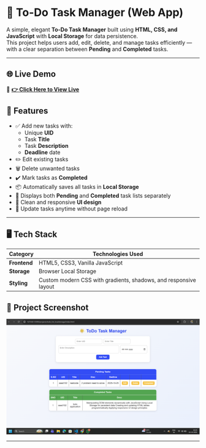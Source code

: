 # 📝 To-Do Task Manager (Web App)

A simple, elegant **To-Do Task Manager** built using **HTML, CSS, and JavaScript** with **Local Storage** for data persistence.  
This project helps users add, edit, delete, and manage tasks efficiently — with a clear separation between **Pending** and **Completed** tasks.

---

## 🌐 Live Demo

🔗 **[👉 Click Here to View Live](https://todo-application-xcno.onrender.com)**

## 🌟 Features

- ✅ Add new tasks with:
  - Unique **UID**
  - Task **Title**
  - Task **Description**
  - **Deadline** date
- ✏️ Edit existing tasks
- 🗑️ Delete unwanted tasks
- ✔️ Mark tasks as **Completed**
- 📦 Automatically saves all tasks in **Local Storage**
- 🧭 Displays both **Pending** and **Completed** task lists separately
- 💎 Clean and responsive **UI design**
- 🔁 Update tasks anytime without page reload

---

## 🖥️ Tech Stack

| Category | Technologies Used |
|-----------|-------------------|
| **Frontend** | HTML5, CSS3, Vanilla JavaScript |
| **Storage** | Browser Local Storage |
| **Styling** | Custom modern CSS with gradients, shadows, and responsive layout |

## 🧾 Project Screenshot

![App Screenshot](todoapp.png)


---



